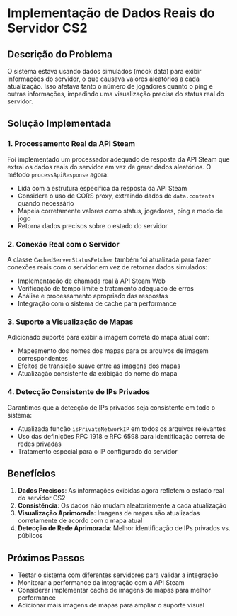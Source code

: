# Implementação de Dados Reais do Servidor CS2

## Descrição do Problema

O sistema estava usando dados simulados (mock data) para exibir informações do servidor, o que causava valores aleatórios a cada atualização. Isso afetava tanto o número de jogadores quanto o ping e outras informações, impedindo uma visualização precisa do status real do servidor.

## Solução Implementada

### 1. Processamento Real da API Steam

Foi implementado um processador adequado de resposta da API Steam que extrai os dados reais do servidor em vez de gerar dados aleatórios. O método `processApiResponse` agora:

- Lida com a estrutura específica da resposta da API Steam
- Considera o uso de CORS proxy, extraindo dados de `data.contents` quando necessário
- Mapeia corretamente valores como status, jogadores, ping e modo de jogo
- Retorna dados precisos sobre o estado do servidor

### 2. Conexão Real com o Servidor

A classe `CachedServerStatusFetcher` também foi atualizada para fazer conexões reais com o servidor em vez de retornar dados simulados:

- Implementação de chamada real à API Steam Web
- Verificação de tempo limite e tratamento adequado de erros
- Análise e processamento apropriado das respostas
- Integração com o sistema de cache para performance

### 3. Suporte a Visualização de Mapas

Adicionado suporte para exibir a imagem correta do mapa atual com:

- Mapeamento dos nomes dos mapas para os arquivos de imagem correspondentes
- Efeitos de transição suave entre as imagens dos mapas
- Atualização consistente da exibição do nome do mapa

### 4. Detecção Consistente de IPs Privados

Garantimos que a detecção de IPs privados seja consistente em todo o sistema:

- Atualizada função `isPrivateNetworkIP` em todos os arquivos relevantes
- Uso das definições RFC 1918 e RFC 6598 para identificação correta de redes privadas
- Tratamento especial para o IP configurado do servidor

## Benefícios

1. **Dados Precisos**: As informações exibidas agora refletem o estado real do servidor CS2
2. **Consistência**: Os dados não mudam aleatoriamente a cada atualização
3. **Visualização Aprimorada**: Imagens de mapas são atualizadas corretamente de acordo com o mapa atual
4. **Detecção de Rede Aprimorada**: Melhor identificação de IPs privados vs. públicos

## Próximos Passos

- Testar o sistema com diferentes servidores para validar a integração
- Monitorar a performance da integração com a API Steam
- Considerar implementar cache de imagens de mapas para melhor performance
- Adicionar mais imagens de mapas para ampliar o suporte visual
